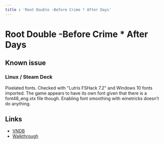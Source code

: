 ```yaml
---
title : 'Root Double -Before Crime * After Days'
---
```


# Root Double -Before Crime * After Days
## Known issue

### Linux / Steam Deck

Pixelated fonts. Checked with "Lutris FSHack 7.2" and Windows 10 fonts imported. The game appears to have its own font given that there is a font48_eng.xtx file though. Enabling font smoothing with winetricks doesn’t do anything.

## Links

* [VNDB](https://vndb.org/v5000)
* [Walkthrough](https://forums.fuwanovel.net/topic/20753-root-double-before-crime-after-days/?tab=comments#comment-490366)
